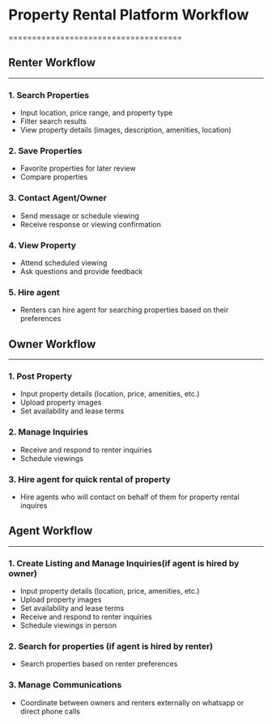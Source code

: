 # Property Rental Platform Workflow
=====================================

## Renter Workflow
-------------------

### 1. Search Properties

* Input location, price range, and property type
* Filter search results
* View property details (images, description, amenities, location)

### 2. Save Properties

* Favorite properties for later review
* Compare properties

### 3. Contact Agent/Owner

* Send message or schedule viewing
* Receive response or viewing confirmation

### 4. View Property

* Attend scheduled viewing
* Ask questions and provide feedback

### 5. Hire agent 

* Renters can hire agent for searching properties based on their preferences

## Owner Workflow
-----------------

### 1. Post Property

* Input property details (location, price, amenities, etc.)
* Upload property images
* Set availability and lease terms

### 2. Manage Inquiries

* Receive and respond to renter inquiries
* Schedule viewings

### 3. Hire agent for quick rental of property

* Hire agents who will contact on behalf of them for property rental inquires

## Agent Workflow
-----------------

### 1. Create Listing and Manage Inquiries(if agent is hired by owner)

* Input property details (location, price, amenities, etc.)
* Upload property images
* Set availability and lease terms
* Receive and respond to renter inquiries
* Schedule viewings in person
  
### 2. Search for properties (if agent is hired by renter)

* Search properties based on renter preferences

### 3. Manage Communications

* Coordinate between owners and renters externally on whatsapp or direct phone calls